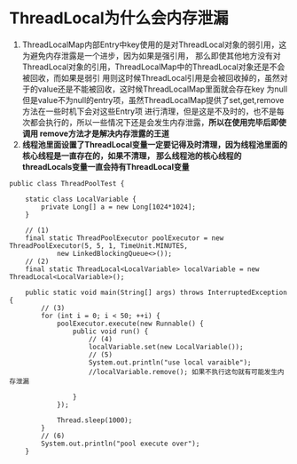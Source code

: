 # ThreadLocal为什么会内存泄漏

1. ThreadLocalMap内部Entry中key使用的是对ThreadLocal对象的弱引用，这为避免内存泄露是一个进步，因为如果是强引用，
那么即使其他地方没有对ThreadLocal对象的引用，ThreadLocalMap中的ThreadLocal对象还是不会被回收，而如果是弱引
用则这时候ThreadLocal引用是会被回收掉的，虽然对于的value还是不能被回收，这时候ThreadLocalMap里面就会存在key
为null但是value不为null的entry项，虽然ThreadLocalMap提供了set,get,remove方法在一些时机下会对这些Entry项
进行清理，但是这是不及时的，也不是每次都会执行的，所以一些情况下还是会发生内存泄露，**所以在使用完毕后即使调用
remove方法才是解决内存泄露的王道**
2. **线程池里面设置了ThreadLocal变量一定要记得及时清理，因为线程池里面的核心线程是一直存在的，如果不清理，
那么线程池的核心线程的threadLocals变量一直会持有ThreadLocal变量**

```
public class ThreadPoolTest {

    static class LocalVariable {
        private Long[] a = new Long[1024*1024];
    }

    // (1)
    final static ThreadPoolExecutor poolExecutor = new ThreadPoolExecutor(5, 5, 1, TimeUnit.MINUTES,
            new LinkedBlockingQueue<>());
    // (2)
    final static ThreadLocal<LocalVariable> localVariable = new ThreadLocal<LocalVariable>();

    public static void main(String[] args) throws InterruptedException {
        // (3)
        for (int i = 0; i < 50; ++i) {
            poolExecutor.execute(new Runnable() {
                public void run() {
                    // (4)
                    localVariable.set(new LocalVariable());
                    // (5)
                    System.out.println("use local varaible");
                    //localVariable.remove(); 如果不执行这句就有可能发生内存泄漏

                }
            });

            Thread.sleep(1000);
        }
        // (6)
        System.out.println("pool execute over");
    }
```
